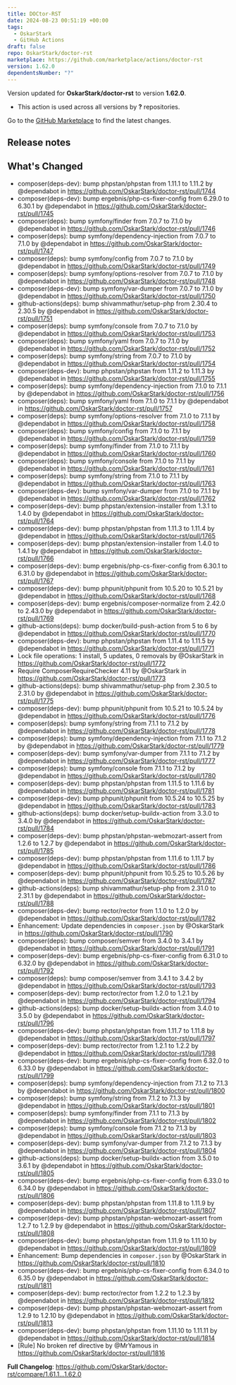 ```yaml
---
title: DOCtor-RST
date: 2024-08-23 00:51:19 +00:00
tags:
  - OskarStark
  - GitHub Actions
draft: false
repo: OskarStark/doctor-rst
marketplace: https://github.com/marketplace/actions/doctor-rst
version: 1.62.0
dependentsNumber: "?"
---
```



Version updated for **OskarStark/doctor-rst** to version **1.62.0**.
- This action is used across all versions by **?** repositories.

Go to the [GitHub Marketplace](https://github.com/marketplace/actions/doctor-rst) to find the latest changes.

## Release notes

## What's Changed
* composer(deps-dev): bump phpstan/phpstan from 1.11.1 to 1.11.2 by @dependabot in https://github.com/OskarStark/doctor-rst/pull/1744
* composer(deps-dev): bump ergebnis/php-cs-fixer-config from 6.29.0 to 6.30.1 by @dependabot in https://github.com/OskarStark/doctor-rst/pull/1745
* composer(deps): bump symfony/finder from 7.0.7 to 7.1.0 by @dependabot in https://github.com/OskarStark/doctor-rst/pull/1746
* composer(deps): bump symfony/dependency-injection from 7.0.7 to 7.1.0 by @dependabot in https://github.com/OskarStark/doctor-rst/pull/1747
* composer(deps): bump symfony/config from 7.0.7 to 7.1.0 by @dependabot in https://github.com/OskarStark/doctor-rst/pull/1749
* composer(deps): bump symfony/options-resolver from 7.0.7 to 7.1.0 by @dependabot in https://github.com/OskarStark/doctor-rst/pull/1748
* composer(deps-dev): bump symfony/var-dumper from 7.0.7 to 7.1.0 by @dependabot in https://github.com/OskarStark/doctor-rst/pull/1750
* github-actions(deps): bump shivammathur/setup-php from 2.30.4 to 2.30.5 by @dependabot in https://github.com/OskarStark/doctor-rst/pull/1751
* composer(deps): bump symfony/console from 7.0.7 to 7.1.0 by @dependabot in https://github.com/OskarStark/doctor-rst/pull/1753
* composer(deps): bump symfony/yaml from 7.0.7 to 7.1.0 by @dependabot in https://github.com/OskarStark/doctor-rst/pull/1752
* composer(deps): bump symfony/string from 7.0.7 to 7.1.0 by @dependabot in https://github.com/OskarStark/doctor-rst/pull/1754
* composer(deps-dev): bump phpstan/phpstan from 1.11.2 to 1.11.3 by @dependabot in https://github.com/OskarStark/doctor-rst/pull/1755
* composer(deps): bump symfony/dependency-injection from 7.1.0 to 7.1.1 by @dependabot in https://github.com/OskarStark/doctor-rst/pull/1756
* composer(deps): bump symfony/yaml from 7.1.0 to 7.1.1 by @dependabot in https://github.com/OskarStark/doctor-rst/pull/1757
* composer(deps): bump symfony/options-resolver from 7.1.0 to 7.1.1 by @dependabot in https://github.com/OskarStark/doctor-rst/pull/1758
* composer(deps): bump symfony/config from 7.1.0 to 7.1.1 by @dependabot in https://github.com/OskarStark/doctor-rst/pull/1759
* composer(deps): bump symfony/finder from 7.1.0 to 7.1.1 by @dependabot in https://github.com/OskarStark/doctor-rst/pull/1760
* composer(deps): bump symfony/console from 7.1.0 to 7.1.1 by @dependabot in https://github.com/OskarStark/doctor-rst/pull/1761
* composer(deps): bump symfony/string from 7.1.0 to 7.1.1 by @dependabot in https://github.com/OskarStark/doctor-rst/pull/1763
* composer(deps-dev): bump symfony/var-dumper from 7.1.0 to 7.1.1 by @dependabot in https://github.com/OskarStark/doctor-rst/pull/1762
* composer(deps-dev): bump phpstan/extension-installer from 1.3.1 to 1.4.0 by @dependabot in https://github.com/OskarStark/doctor-rst/pull/1764
* composer(deps-dev): bump phpstan/phpstan from 1.11.3 to 1.11.4 by @dependabot in https://github.com/OskarStark/doctor-rst/pull/1765
* composer(deps-dev): bump phpstan/extension-installer from 1.4.0 to 1.4.1 by @dependabot in https://github.com/OskarStark/doctor-rst/pull/1766
* composer(deps-dev): bump ergebnis/php-cs-fixer-config from 6.30.1 to 6.31.0 by @dependabot in https://github.com/OskarStark/doctor-rst/pull/1767
* composer(deps-dev): bump phpunit/phpunit from 10.5.20 to 10.5.21 by @dependabot in https://github.com/OskarStark/doctor-rst/pull/1768
* composer(deps-dev): bump ergebnis/composer-normalize from 2.42.0 to 2.43.0 by @dependabot in https://github.com/OskarStark/doctor-rst/pull/1769
* github-actions(deps): bump docker/build-push-action from 5 to 6 by @dependabot in https://github.com/OskarStark/doctor-rst/pull/1770
* composer(deps-dev): bump phpstan/phpstan from 1.11.4 to 1.11.5 by @dependabot in https://github.com/OskarStark/doctor-rst/pull/1771
* Lock file operations: 1 install, 5 updates, 0 removals by @OskarStark in https://github.com/OskarStark/doctor-rst/pull/1772
* Require ComposerRequireChecker 4.11 by @OskarStark in https://github.com/OskarStark/doctor-rst/pull/1773
* github-actions(deps): bump shivammathur/setup-php from 2.30.5 to 2.31.0 by @dependabot in https://github.com/OskarStark/doctor-rst/pull/1775
* composer(deps-dev): bump phpunit/phpunit from 10.5.21 to 10.5.24 by @dependabot in https://github.com/OskarStark/doctor-rst/pull/1776
* composer(deps): bump symfony/string from 7.1.1 to 7.1.2 by @dependabot in https://github.com/OskarStark/doctor-rst/pull/1778
* composer(deps): bump symfony/dependency-injection from 7.1.1 to 7.1.2 by @dependabot in https://github.com/OskarStark/doctor-rst/pull/1779
* composer(deps-dev): bump symfony/var-dumper from 7.1.1 to 7.1.2 by @dependabot in https://github.com/OskarStark/doctor-rst/pull/1777
* composer(deps): bump symfony/console from 7.1.1 to 7.1.2 by @dependabot in https://github.com/OskarStark/doctor-rst/pull/1780
* composer(deps-dev): bump phpstan/phpstan from 1.11.5 to 1.11.6 by @dependabot in https://github.com/OskarStark/doctor-rst/pull/1781
* composer(deps-dev): bump phpunit/phpunit from 10.5.24 to 10.5.25 by @dependabot in https://github.com/OskarStark/doctor-rst/pull/1783
* github-actions(deps): bump docker/setup-buildx-action from 3.3.0 to 3.4.0 by @dependabot in https://github.com/OskarStark/doctor-rst/pull/1784
* composer(deps-dev): bump phpstan/phpstan-webmozart-assert from 1.2.6 to 1.2.7 by @dependabot in https://github.com/OskarStark/doctor-rst/pull/1785
* composer(deps-dev): bump phpstan/phpstan from 1.11.6 to 1.11.7 by @dependabot in https://github.com/OskarStark/doctor-rst/pull/1786
* composer(deps-dev): bump phpunit/phpunit from 10.5.25 to 10.5.26 by @dependabot in https://github.com/OskarStark/doctor-rst/pull/1787
* github-actions(deps): bump shivammathur/setup-php from 2.31.0 to 2.31.1 by @dependabot in https://github.com/OskarStark/doctor-rst/pull/1788
* composer(deps-dev): bump rector/rector from 1.1.0 to 1.2.0 by @dependabot in https://github.com/OskarStark/doctor-rst/pull/1782
* Enhancement: Update dependencies in `composer.json` by @OskarStark in https://github.com/OskarStark/doctor-rst/pull/1790
* composer(deps): bump composer/semver from 3.4.0 to 3.4.1 by @dependabot in https://github.com/OskarStark/doctor-rst/pull/1791
* composer(deps-dev): bump ergebnis/php-cs-fixer-config from 6.31.0 to 6.32.0 by @dependabot in https://github.com/OskarStark/doctor-rst/pull/1792
* composer(deps): bump composer/semver from 3.4.1 to 3.4.2 by @dependabot in https://github.com/OskarStark/doctor-rst/pull/1793
* composer(deps-dev): bump rector/rector from 1.2.0 to 1.2.1 by @dependabot in https://github.com/OskarStark/doctor-rst/pull/1794
* github-actions(deps): bump docker/setup-buildx-action from 3.4.0 to 3.5.0 by @dependabot in https://github.com/OskarStark/doctor-rst/pull/1796
* composer(deps-dev): bump phpstan/phpstan from 1.11.7 to 1.11.8 by @dependabot in https://github.com/OskarStark/doctor-rst/pull/1797
* composer(deps-dev): bump rector/rector from 1.2.1 to 1.2.2 by @dependabot in https://github.com/OskarStark/doctor-rst/pull/1798
* composer(deps-dev): bump ergebnis/php-cs-fixer-config from 6.32.0 to 6.33.0 by @dependabot in https://github.com/OskarStark/doctor-rst/pull/1799
* composer(deps): bump symfony/dependency-injection from 7.1.2 to 7.1.3 by @dependabot in https://github.com/OskarStark/doctor-rst/pull/1800
* composer(deps): bump symfony/string from 7.1.2 to 7.1.3 by @dependabot in https://github.com/OskarStark/doctor-rst/pull/1801
* composer(deps): bump symfony/finder from 7.1.1 to 7.1.3 by @dependabot in https://github.com/OskarStark/doctor-rst/pull/1802
* composer(deps): bump symfony/console from 7.1.2 to 7.1.3 by @dependabot in https://github.com/OskarStark/doctor-rst/pull/1803
* composer(deps-dev): bump symfony/var-dumper from 7.1.2 to 7.1.3 by @dependabot in https://github.com/OskarStark/doctor-rst/pull/1804
* github-actions(deps): bump docker/setup-buildx-action from 3.5.0 to 3.6.1 by @dependabot in https://github.com/OskarStark/doctor-rst/pull/1805
* composer(deps-dev): bump ergebnis/php-cs-fixer-config from 6.33.0 to 6.34.0 by @dependabot in https://github.com/OskarStark/doctor-rst/pull/1806
* composer(deps-dev): bump phpstan/phpstan from 1.11.8 to 1.11.9 by @dependabot in https://github.com/OskarStark/doctor-rst/pull/1807
* composer(deps-dev): bump phpstan/phpstan-webmozart-assert from 1.2.7 to 1.2.9 by @dependabot in https://github.com/OskarStark/doctor-rst/pull/1808
* composer(deps-dev): bump phpstan/phpstan from 1.11.9 to 1.11.10 by @dependabot in https://github.com/OskarStark/doctor-rst/pull/1809
* Enhancement: Bump dependencies in `composer.json` by @OskarStark in https://github.com/OskarStark/doctor-rst/pull/1810
* composer(deps-dev): bump ergebnis/php-cs-fixer-config from 6.34.0 to 6.35.0 by @dependabot in https://github.com/OskarStark/doctor-rst/pull/1811
* composer(deps-dev): bump rector/rector from 1.2.2 to 1.2.3 by @dependabot in https://github.com/OskarStark/doctor-rst/pull/1812
* composer(deps-dev): bump phpstan/phpstan-webmozart-assert from 1.2.9 to 1.2.10 by @dependabot in https://github.com/OskarStark/doctor-rst/pull/1813
* composer(deps-dev): bump phpstan/phpstan from 1.11.10 to 1.11.11 by @dependabot in https://github.com/OskarStark/doctor-rst/pull/1814
* [Rule] No broken ref directive by @MrYamous in https://github.com/OskarStark/doctor-rst/pull/1816


**Full Changelog**: https://github.com/OskarStark/doctor-rst/compare/1.61.1...1.62.0
